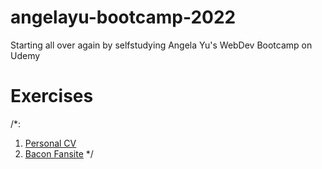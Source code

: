 # angelayu-bootcamp-2022
Starting all over again by selfstudying Angela Yu's WebDev Bootcamp on Udemy


# Exercises #
/*:
  1. [Personal CV](https://haban3ra.github.io/Personal-CV/)
  2. [Bacon Fansite](https://haban3ra.github.io/Bacon-Fansite/)
*/
